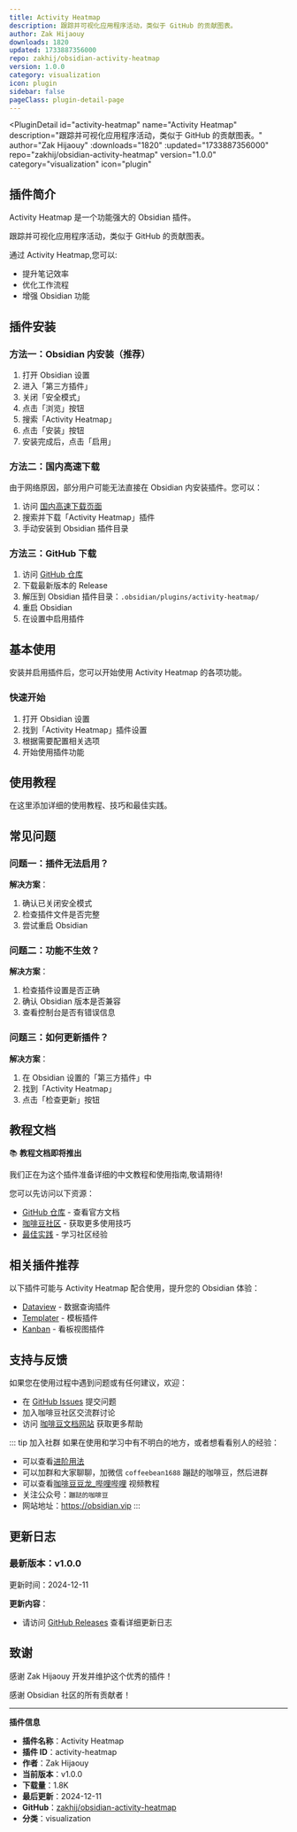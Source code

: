 ```yaml
---
title: Activity Heatmap
description: 跟踪并可视化应用程序活动，类似于 GitHub 的贡献图表。
author: Zak Hijaouy
downloads: 1820
updated: 1733887356000
repo: zakhij/obsidian-activity-heatmap
version: 1.0.0
category: visualization
icon: plugin
sidebar: false
pageClass: plugin-detail-page
---
```


<PluginDetail
  id="activity-heatmap"
  name="Activity Heatmap"
  description="跟踪并可视化应用程序活动，类似于 GitHub 的贡献图表。"
  author="Zak Hijaouy"
  :downloads="1820"
  :updated="1733887356000"
  repo="zakhij/obsidian-activity-heatmap"
  version="1.0.0"
  category="visualization"
  icon="plugin"
>

<!-- AUTO_GENERATED_START -->
## 插件简介

Activity Heatmap 是一个功能强大的 Obsidian 插件。

跟踪并可视化应用程序活动，类似于 GitHub 的贡献图表。

通过 Activity Heatmap,您可以:

- 提升笔记效率
- 优化工作流程
- 增强 Obsidian 功能

<!-- AUTO_GENERATED_END -->

<!-- AUTO_GENERATED_START -->
## 插件安装

### 方法一：Obsidian 内安装（推荐）

1. 打开 Obsidian 设置
2. 进入「第三方插件」
3. 关闭「安全模式」
4. 点击「浏览」按钮
5. 搜索「Activity Heatmap」
6. 点击「安装」按钮
7. 安装完成后，点击「启用」

### 方法二：国内高速下载

由于网络原因，部分用户可能无法直接在 Obsidian 内安装插件。您可以：

1. 访问 [国内高速下载页面](/zh/documentation/obsidian-plugins-download.html)
2. 搜索并下载「Activity Heatmap」插件
3. 手动安装到 Obsidian 插件目录

### 方法三：GitHub 下载

1. 访问 [GitHub 仓库](https://github.com/zakhij/obsidian-activity-heatmap)
2. 下载最新版本的 Release
3. 解压到 Obsidian 插件目录：`.obsidian/plugins/activity-heatmap/`
4. 重启 Obsidian
5. 在设置中启用插件

## 基本使用

安装并启用插件后，您可以开始使用 Activity Heatmap 的各项功能。

### 快速开始

1. 打开 Obsidian 设置
2. 找到「Activity Heatmap」插件设置
3. 根据需要配置相关选项
4. 开始使用插件功能

<!-- AUTO_GENERATED_END -->

<!-- CUSTOM_CONTENT_START:tutorial -->
## 使用教程

在这里添加详细的使用教程、技巧和最佳实践。

<!-- CUSTOM_CONTENT_END:tutorial -->

<!-- SHARED_CONTENT_START -->
## 常见问题

### 问题一：插件无法启用？

**解决方案**：
1. 确认已关闭安全模式
2. 检查插件文件是否完整
3. 尝试重启 Obsidian

### 问题二：功能不生效？

**解决方案**：
1. 检查插件设置是否正确
2. 确认 Obsidian 版本是否兼容
3. 查看控制台是否有错误信息

### 问题三：如何更新插件？

**解决方案**：
1. 在 Obsidian 设置的「第三方插件」中
2. 找到「Activity Heatmap」
3. 点击「检查更新」按钮

## 教程文档

📚 **教程文档即将推出**

我们正在为这个插件准备详细的中文教程和使用指南,敬请期待!

您可以先访问以下资源：
- [GitHub 仓库](https://github.com/zakhij/obsidian-activity-heatmap) - 查看官方文档
- [咖啡豆社区](/zh/bases/) - 获取更多使用技巧
- [最佳实践](/zh/best-practices/) - 学习社区经验

## 相关插件推荐

以下插件可能与 Activity Heatmap 配合使用，提升您的 Obsidian 体验：

- [Dataview](/zh/plugins/dataview.html) - 数据查询插件
- [Templater](/zh/plugins/templater-obsidian.html) - 模板插件
- [Kanban](/zh/plugins/obsidian-kanban.html) - 看板视图插件

## 支持与反馈

如果您在使用过程中遇到问题或有任何建议，欢迎：

- 在 [GitHub Issues](https://github.com/zakhij/obsidian-activity-heatmap/issues) 提交问题
- 加入咖啡豆社区交流群讨论
- 访问 [咖啡豆文档网站](https://obsidian.vip) 获取更多帮助

::: tip 加入社群
如果在使用和学习中有不明白的地方，或者想看看别人的经验：
- 可以查看[进阶用法](/zh/advanced)
- 可以加群和大家聊聊，加微信 `coffeebean1688` 蹦跶的咖啡豆，然后进群
- 可以查看[咖啡豆豆龙_哔哩哔哩](https://space.bilibili.com/618777356) 视频教程
- 关注公众号：`蹦跶的咖啡豆`
- 网站地址：https://obsidian.vip
:::
<!-- SHARED_CONTENT_END -->

<!-- AUTO_GENERATED_START -->
## 更新日志

### 最新版本：v1.0.0

更新时间：2024-12-11

**更新内容**：
- 请访问 [GitHub Releases](https://github.com/zakhij/obsidian-activity-heatmap/releases) 查看详细更新日志

## 致谢

感谢 Zak Hijaouy 开发并维护这个优秀的插件！

感谢 Obsidian 社区的所有贡献者！

---

**插件信息**
- **插件名称**：Activity Heatmap
- **插件 ID**：activity-heatmap
- **作者**：Zak Hijaouy
- **当前版本**：v1.0.0
- **下载量**：1.8K
- **最后更新**：2024-12-11
- **GitHub**：[zakhij/obsidian-activity-heatmap](https://github.com/zakhij/obsidian-activity-heatmap)
- **分类**：visualization
<!-- AUTO_GENERATED_END -->

</PluginDetail>

